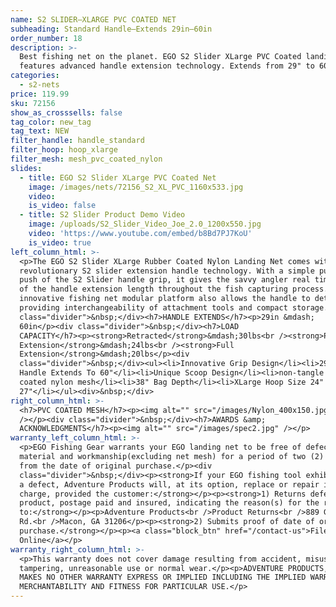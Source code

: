 ```yaml
---
name: S2 SLIDER—XLARGE PVC COATED NET
subheading: Standard Handle—Extends 29in–60in
order_number: 18
description: >-
  Best fishing net on the planet. EGO S2 Slider XLarge PVC Coated landing net
  features advanced handle extension technology. Extends from 29" to 60"
categories:
  - s2-nets
price: 119.99
sku: 72156
show_as_crosssells: false
tag_color: new_tag
tag_text: NEW
filter_handle: handle_standard
filter_hoop: hoop_xlarge
filter_mesh: mesh_pvc_coated_nylon
slides:
  - title: EGO S2 Slider XLarge PVC Coated Net
    image: /images/nets/72156_S2_XL_PVC_1160x533.jpg
    video:
    is_video: false
  - title: S2 Slider Product Demo Video
    image: /uploads/S2_Slider_Video_Joe_2.0_1200x550.jpg
    video: 'https://www.youtube.com/embed/b8Bd7PJ7KoU'
    is_video: true
left_column_html: >-
  <p>The EGO S2 Slider XLarge Rubber Coated Nylon Landing Net comes with the
  revolutionary S2 slider extension handle technology. With a simple pull or
  push of the S2 Slider handle grip, it gives the savvy angler real time control
  of the handle extension length throughout the fish capturing process. The
  innovative fishing net modular platform also allows the handle to detach,
  providing interchangeability of attachment tools and compact storage.</p><div
  class="divider">&nbsp;</div><h7>HANDLE EXTENDS</h7><p>29in &mdash;
  60in</p><div class="divider">&nbsp;</div><h7>LOAD
  CAPACITY</h7><p><strong>Retracted</strong>&mdash;30lbs<br /><strong>Partial
  Extension</strong>&mdash;24lbs<br /><strong>Full
  Extension</strong>&mdash;20lbs</p><div
  class="divider">&nbsp;</div><ul><li>Innovative Grip Design</li><li>29" Slider
  Handle Extends To 60"</li><li>Unique Scoop Design</li><li>non-tangle rubber
  coated nylon mesh</li><li>38" Bag Depth</li><li>XLarge Hoop Size 24" x
  27"</li></ul><div>&nbsp;</div>
right_column_html: >-
  <h7>PVC COATED MESH</h7><p><img alt="" src="/images/Nylon_400x150.jpg"
  /></p><div class="divider">&nbsp;</div><h7>AWARDS &amp;
  ACKNOWLEDGMENTS</h7><p><img alt="" src="/images/spec2.jpg" /></p>
warranty_left_column_html: >-
  <p>EGO Fishing Gear warrants your EGO landing net to be free of defects in
  material and workmanship(excluding net mesh) for a period of two (2) years
  from the date of original purchase.</p><div
  class="divider">&nbsp;</div><p><strong>If your EGO fishing tool exhibits such
  a defect, Adventure Products will, at its option, replace or repair it without
  charge, provided the customer:</strong></p><p><strong>1) Returns defective
  product, postage paid and insured, indicating the reason(s) for the return
  to:</strong></p><p>Adventure Products<br />Product Returns<br />889 Guy Paine
  Rd.<br />Macon, GA 31206</p><p><strong>2) Submits proof of date of original
  purchase.</strong></p><p><a class="block_btn" href="/contact-us">File Claim
  Online</a></p>
warranty_right_column_html: >-
  <p>This warranty does not cover damage resulting from accident, misuse, abuse,
  tampering, unreasonable use or normal wear.</p><p>ADVENTURE PRODUCTS, INC.
  MAKES NO OTHER WARRANTY EXPRESS OR IMPLIED INCLUDING THE IMPLIED WARRANTIES OF
  MERCHANTABILITY AND FITNESS FOR PARTICULAR USE.</p>
---
```

